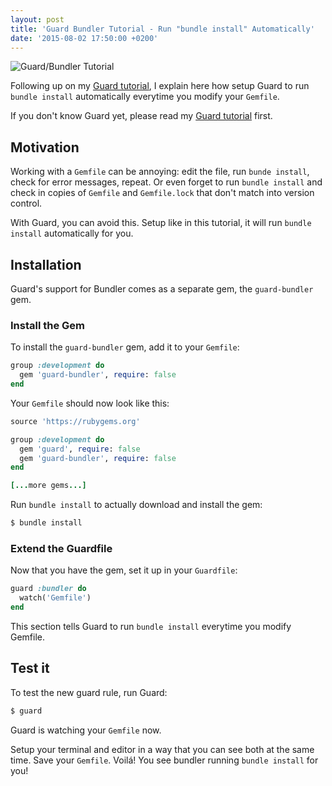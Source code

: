 ```yaml
---
layout: post
title: 'Guard Bundler Tutorial - Run "bundle install" Automatically'
date: '2015-08-02 17:50:00 +0200'
---
```


<img src='/images/2015/08/DTS_Mom1-1x.jpg' srcset='/images/2015/08/DTS_Mom1-1x.jpg 1x, /images/2015/08/DTS_Mom1-2x.jpg 2x' alt='Guard/Bundler Tutorial'>


Following up on my [Guard tutorial](/2015/07/guard-tutorial-run-command-on-file-change), I explain here how setup Guard to run `bundle install` automatically everytime you modify your `Gemfile`.

If you don't know Guard yet, please read my [Guard tutorial](/2015/07/guard-tutorial-run-command-on-file-change) first.


## Motivation

Working with a `Gemfile` can be annoying: edit the file, run `bunde install`, check for error messages, repeat. Or even forget to run `bundle install` and check in copies of `Gemfile` and `Gemfile.lock` that don't match into version control.

With Guard, you can avoid this. Setup like in this tutorial, it will run `bundle install` automatically for you.


## Installation

Guard's support for Bundler comes as a separate gem, the `guard-bundler` gem.

### Install the Gem

To install the `guard-bundler` gem, add it to your `Gemfile`:

<!--more-->

```Ruby
group :development do
  gem 'guard-bundler', require: false
end
```


Your `Gemfile` should now look like this:

```Ruby
source 'https://rubygems.org'

group :development do
  gem 'guard', require: false
  gem 'guard-bundler', require: false
end

[...more gems...]
```


Run `bundle install` to actually download and install the gem:

```bash
$ bundle install
```


### Extend the Guardfile

Now that you have the gem, set it up in your `Guardfile`:

```ruby
guard :bundler do
  watch('Gemfile')
end
```

This section tells Guard to run `bundle install` everytime you modify Gemfile.


## Test it

To test the new guard rule, run Guard:

```bash
$ guard
```

Guard is watching your `Gemfile` now.

Setup your terminal and editor in a way that you can see both at the same time. Save your `Gemfile`. Voilá! You see bundler running `bundle install` for you!


<!-- ## More Advanced Use -->


